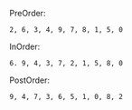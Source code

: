 PreOrder:
```
2, 6, 3, 4, 9, 7, 8, 1, 5, 0
```
InOrder:
```
6. 9, 4, 3, 7, 2, 1, 5, 8, 0
```
PostOrder:
```
9, 4, 7, 3, 6, 5, 1, 0, 8, 2
```
